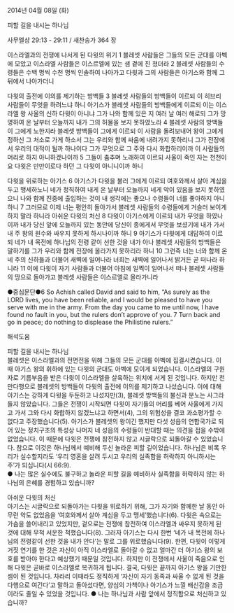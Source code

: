 2014년 04월 08일 (화)

피할 길을 내시는 하나님



사무엘상 29:13 - 29:11 / 새찬송가 364 장


이스라엘과의 전쟁에 나서게 된 다윗의 위기
1 블레셋 사람들은 그들의 모든 군대를 아벡에 모았고 이스라엘 사람들은 이스르엘에 있는 샘 곁에 진 쳤더라 2 블레셋 사람들의 수령들은 수백 명씩 수천 명씩 인솔하여 나아가고 다윗과 그의 사람들은 아기스와 함께 그 뒤에서 나아가더니  

다윗의 출전에 이의를 제기하는 방백들
3 블레셋 사람들의 방백들이 이르되 이 히브리 사람들이 무엇을 하려느냐 하니 아기스가 블레셋 사람들의 방백들에게 이르되 이는 이스라엘 왕 사울의 신하 다윗이 아니냐 그가 나와 함께 있은 지 여러 날 여러 해로되 그가 망명하여 온 날부터 오늘까지 내가 그의 허물을 보지 못하였노라 4 블레셋 사람의 방백들이 그에게 노한지라 블레셋 방백들이 그에게 이르되 이 사람을 돌려보내어 왕이 그에게 정하신 그 처소로 가게 하소서 그는 우리와 함께 싸움에 내려가지 못하리니 그가 전장에서 우리의 대적이 될까 하나이다 그가 무엇으로 그 주와 다시 화합하리이까 이 사람들의 머리로 하지 아니하겠나이까 5 그들이 춤추며 노래하여 이르되 사울이 죽인 자는 천천이요 다윗은 만만이로다 하던 그 다윗이 아니니이까 하니 

다윗을 위로하는 아기스
6 아기스가 다윗을 불러 그에게 이르되 여호와께서 살아 계심을 두고 맹세하노니 네가 정직하여 내게 온 날부터 오늘까지 네게 악이 있음을 보지 못하였으니 나와 함께 진중에 출입하는 것이 내 생각에는 좋으나 수령들이 너를 좋아하지 아니하니 7 그러므로 이제 너는 평안히 돌아가서 블레셋 사람들의 수령들에게 거슬러 보이게 하지 말라 하니라
아쉬운 다윗의 처신 
8 다윗이 아기스에게 이르되 내가 무엇을 하였나이까 내가 당신 앞에 오늘까지 있는 동안에 당신이 종에게서 무엇을 보셨기에 내가 가서 내 주 왕의 원수와 싸우지 못하게 하시나이까 하니 9 아기스가 다윗에게 대답하여 이르되 네가 내 목전에 하나님의 전령 같이 선한 것을 내가 아나 블레셋 사람들의 방백들은 말하기를 그가 우리와 함께 전장에 올라가지 못하리라 하니 10 그런즉 너는 너와 함께 온 네 주의 신하들과 더불어 새벽에 일어나라 너희는 새벽에 일어나서 밝거든 곧 떠나라 하니라 11 이에 다윗이 자기 사람들과 더불어 아침에 일찍이 일어나서 떠나 블레셋 사람들의 땅으로 돌아가고 블레셋 사람들은 이스르엘로 올라가니라


●중심문단●6 So Achish called David and said to him, “As surely as the LORD lives, you have been reliable, and I would be pleased to have you serve with me in the army. From the day you came to me until now, I have found no fault in you, but the rulers don’t approve of you. 7 Turn back and go in peace; do nothing to displease the Philistine rulers.”

해석도움





피할 길을 내시는 하나님  
블레셋은 이스라엘과의 전면전을 위해 그들의 모든 군대를 아벡에 집결시켰습니다. 이 때 아기스 왕의 휘하에 있는 다윗의 군대도 아벡에 모이게 되었습니다. 이스라엘의 구원자로 기름부음을 받은 다윗이 이스라엘을 살육하는 위치에 서게 된 것입니다. 하지만 천만다행으로 블레셋의 방백들이 다윗의 출전에 이의를 제기하고 나섰습니다. 이에 대해 아기스는 강하게 다윗을 두둔하고 나섰지만(3), 블레셋 방백들의 불신과 분노는 사그라들지 않았습니다. 그들은 전쟁이 시작되면 다윗이 자기들의 머리를 베어 사울에게 가지고 가서 그와 다시 화합하지 않겠느냐고 하면서(4), 그의 위험성을 결코 과소평가할 수 없다고 주장했습니다(5). 아기스가 블레셋의 왕이긴 했지만 다섯 성읍의 연합국가로 되어 있는 정치구조의 특성상 나머지 네 성읍의 수령들이 반대할 때는 의견을 접을 수밖에 없었습니다. 이 때문에 다윗은 전쟁에 참전하지 않고 시글락으로 되돌아갈 수 있었습니다. 참으로 이것은 하나님께서 예비해 두신 놀라운 피할 길이었습니다. 하나님은 비록 우리가 실수할지라도 ‘우리 영혼을 살려 두시고 우리의 실족함을 허락하지 아니하시는 주’가 되십니다(시 66:9).       
● 나는 많은 실수에도 불구하고 놀라운 피할 길을 예비하사 실족함을 허락하지 않는 하나님의 은혜를 경험하고 있습니까? 

아쉬운 다윗의 처신  
아기스는 시글락으로 되돌아가는 다윗을 위로하기 위해, 그가 자기와 함께한 날 동안 아무런 악도 없었음을 ‘여호와께서 살아 계심을 두고 맹세’했습니다(6). 다윗은 속으로는 가슴을 쓸어내리고 있었지만, 겉으로는 전쟁에 참전하여 이스라엘과 싸우지 못하게 된 것에 대해 무척 서운한 척했습니다(8). 그러자 아기스는 다시 한번 ‘네가 내 목전에 하나님의 전령같이 선한 것을 내가 안다’는 말로 그를 위로했습니다(9). 한편, 다윗이 이렇게 거짓 연기를 한 것은 자신이 아직 이스라엘로 돌아갈 수 없고 얼마간 더 아기스 왕의 보호를 받아야 한다고 예상했기 때문일 것입니다. 하지만 이 전쟁에서 사울이 죽음으로 인해 다윗은 곧바로 이스라엘로 복귀하게 됩니다. 결국, 다윗은 끝까지 아기스 왕을 기만한 셈이 된 것입니다. 차라리 이때라도 정직하게 ‘자신이 자기 동족과 싸울 수 없게 된 것을 다행으로 여긴다’고 말하고 돌아섰다면, 양심의 가책이나 아기스가 느낄 배신감을 조금이라도 줄일 수 있었을 것입니다. 
● 나는 하나님과 사람 앞에서 정직함으로 처신하고 있습니까?
